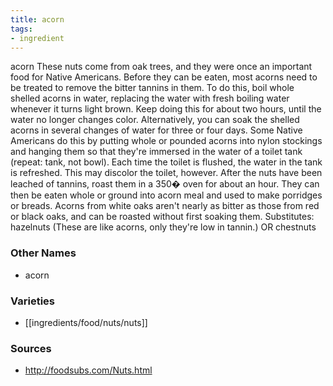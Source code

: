```yaml
---
title: acorn
tags:
- ingredient
---
```

acorn These nuts come from oak trees, and they were once an important food for Native Americans. Before they can be eaten, most acorns need to be treated to remove the bitter tannins in them. To do this, boil whole shelled acorns in water, replacing the water with fresh boiling water whenever it turns light brown. Keep doing this for about two hours, until the water no longer changes color. Alternatively, you can soak the shelled acorns in several changes of water for three or four days. Some Native Americans do this by putting whole or pounded acorns into nylon stockings and hanging them so that they're immersed in the water of a toilet tank (repeat: tank, not bowl). Each time the toilet is flushed, the water in the tank is refreshed. This may discolor the toilet, however. After the nuts have been leached of tannins, roast them in a 350� oven for about an hour. They can then be eaten whole or ground into acorn meal and used to make porridges or breads. Acorns from white oaks aren't nearly as bitter as those from red or black oaks, and can be roasted without first soaking them. Substitutes: hazelnuts (These are like acorns, only they're low in tannin.) OR chestnuts

### Other Names

* acorn

### Varieties

* [[ingredients/food/nuts/nuts]]

### Sources
* http://foodsubs.com/Nuts.html
